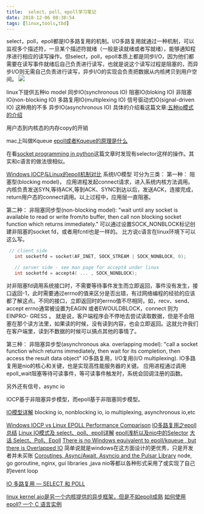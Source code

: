 ```yaml
---
title:  select、poll、epoll学习笔记
date: 2018-12-06 08:38:54
tags: [linux,tools,tbd]
---
```


select，poll，epoll都是IO多路复用的机制。I/O多路复用就通过一种机制，可以监视多个描述符，一旦某个描述符就绪（一般是读就绪或者写就绪），能够通知程序进行相应的读写操作。但select，poll，epoll本质上都是同步I/O，因为他们都需要在读写事件就绪后自己负责进行读写，也就是说这个读写过程是阻塞的，而异步I/O则无需自己负责进行读写，异步I/O的实现会负责把数据从内核拷贝到用户空间。
![](https://www.haldir66.ga/static/imgs/OrionNebula_EN-AU10620917199_1920x1080.jpg)
<!--more-->

linux下提供五种io model
同步IO(synchronous IO)
阻塞IO(bloking IO)
非阻塞IO(non-blocking IO)
多路复用IO(multiplexing IO)
信号驱动式IO(signal-driven IO) 这种用的不多
异步IO(asynchronous IO)
具体的介绍看这篇文章:[五种io模式的介绍](http://cmsblogs.com/?p=4812)



用户态到内核态的内存copy的开销

mac上叫做Kqueue
[epoll或者Kqueue的原理是什么](https://www.zhihu.com/question/20122137)



在看[socket programming in python](https://realpython.com/python-sockets/)这篇文章时发现有selector这样的操作。其实和c语言的做法很相似。


[Windows IOCP与Linux的epoll机制对比](https://www.jianshu.com/p/d2f4c35cb692)
系统I/O模型 可分为三类：
第一种： 阻塞型(blocking model)，
应用进程发起connect请求，进入系统内核方法调用。内核负责发送SYN,等待ACK,等到ACK、SYNC到达以后，发送ACK，连接完成，return用户态的connect调用。以上过程中，应用层一直阻塞。


第二种： 非阻塞同步型(non-blocking model): "wait until any socket is available to read or write from/to buffer, then call non blocking socket function which returns immediately."
可以通过设置SOCK_NONBLOCK标记创建非阻塞的socket fd，或者用fcntl也是一样的。
比方说c语言在linux环境下可以这么写。
```c
 // client side
   int socketfd = socket(AF_INET, SOCK_STREAM | SOCK_NONBLOCK, 0);

   // server side - see man page for accept4 under linux 
   int socketfd = accept4( ... , SOCK_NONBLOCK);
```
对非阻塞fd调用系统接口时，不需要等待事件发生而立即返回，事件没有发生，接口返回-1，此时需要通过errno的值来区分是否出错，有过网络编程的经验的应该都了解这点。不同的接口，立即返回时的errno值不尽相同，如，recv、send、accept errno通常被设置为EAGIN 或者EWOULDBLOCK，connect 则为EINPRO- GRESS 。
就是说，客户端程序会不停地去尝试读取数据，但是不会阻塞在那个读方法里，如果读的时候，没有读到内容，也会立即返回。这就允许我们在客户端里，读到不数据的时候可以搞点其他的事情了。


第三种： 非阻塞异步型(asynchronous aka. overlapping model): "call a socket function which returns immediately, then wait for its completion, then access the result data object"
IO多路复用，I/O复用(I/O multiplexing). IO多路复用是nio的核心和关键，也是实现高性能服务器的关键。
应用进程通过调用epoll_wait阻塞等待可读事件，等可读事件触发时，系统会回调注册的函数。


另外还有信号，async io

IOCP基于非阻塞异步模型，而epoll基于非阻塞同步模型。

[IO模型详解](http://cmsblogs.com/?p=4812) blocking io, nonblocking io, io multiplexing, asynchronous io,etc


[Windows IOCP vs Linux EPOLL Performance Comparison](https://www.slideshare.net/sm9kr/iocp-vs-epoll-perfor)
[IO多路复用之epoll总结](https://www.cnblogs.com/Anker/p/3263780.html)
[Linux IO模式及 select、poll、epoll详解](https://segmentfault.com/a/1190000003063859)
[epoll浅析以及nio中的Selector](https://my.oschina.net/hosee/blog/730598)
[大话 Select、Poll、Epoll](https://cloud.tencent.com/developer/article/1005481)
[There is no Windows equivalent to epoll/kqueue , but there is Overlapped IO](https://news.ycombinator.com/item?id=8526264) 简单说就是windows在这方面设计的更优秀，只是开发者并未买账
[Coroutines, Async/Await, Asyncio and the Pulsar Library](https://www.youtube.com/watch?v=M5-mcKh8QmY) node, go goroutine, nginx, gui libraries ,java nio等都以各种形式采用了或实现了自己的event loop

[IO 多路复用 — SELECT 和 POLL](https://void-shana.moe/linux/io-%E5%A4%9A%E8%B7%AF%E5%A4%8D%E7%94%A8-select-%E5%92%8C-poll.html)

[linux kernel aio是另一个内核提供的异步框架，但是不如epoll成熟](https://www.zhihu.com/question/26943558)
[如何使用 epoll? 一个 C 语言实例](https://www.oschina.net/translate/how-to-use-epoll-a-complete-example-in-c)